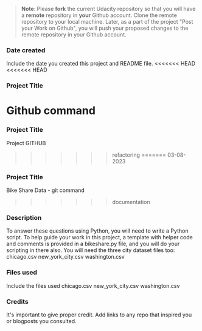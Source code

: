 >**Note**: Please **fork** the current Udacity repository so that you will have a **remote** repository in **your** Github account. Clone the remote repository to your local machine. Later, as a part of the project "Post your Work on Github", you will push your proposed changes to the remote repository in your Github account.

### Date created
Include the date you created this project and README file.
<<<<<<< HEAD
<<<<<<< HEAD

### Project Title
Github command
=======

### Project Title

Project GITHUB
>>>>>>> refactoring
=======
03-08-2023
### Project Title
Bike Share Data - git command
>>>>>>> documentation
### Description
To answer these questions using Python, you will need to write a Python script. 
To help guide your work in this project, a template with helper code and comments is provided in a bikeshare.py file, and you will do your scripting in there also. 
You will need the three city dataset files too:
chicago.csv
new_york_city.csv
washington.csv

### Files used
Include the files used
chicago.csv
new_york_city.csv
washington.csv
### Credits
It's important to give proper credit. Add links to any repo that inspired you or blogposts you consulted.

